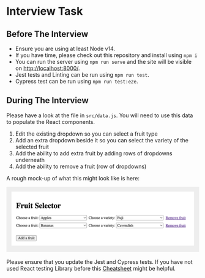 # Interview Task

## Before The Interview

-   Ensure you are using at least Node v14.
-   If you have time, please check out this repository and install using `npm i`
-   You can run the server using `npm run serve` and the site will be visible on [http://localhost:8000/](http://localhost:8000/).
-   Jest tests and Linting can be run using `npm run test`.
-   Cypress test can be run using `npm run test:e2e`.

## During The Interview

Please have a look at the file in `src/data.js`. You will need to use this data to populate the React components.

1. Edit the existing dropdown so you can select a fruit type
2. Add an extra dropdown beside it so you can select the variety of the selected fruit
3. Add the ability to add extra fruit by adding rows of dropdowns underneath
4. Add the ability to remove a fruit (row of dropdowns)

A rough mock-up of what this might look like is here:

![](./mock-up.png)

Please ensure that you update the Jest and Cypress tests.
If you have not used React testing Library before this [Cheatsheet](https://testing-library.com/docs/react-testing-library/cheatsheet/) might be helpful.
